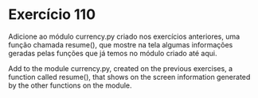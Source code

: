 # Exercício 110

Adicione ao módulo currency.py criado nos exercícios anteriores, uma função chamada resume(), que mostre na tela algumas informações geradas pelas funções que já temos no módulo criado até aqui.

Add to the module currency.py, created on the previous exercises, a function called resume(), that shows on the screen information generated by the other functions on the module.
